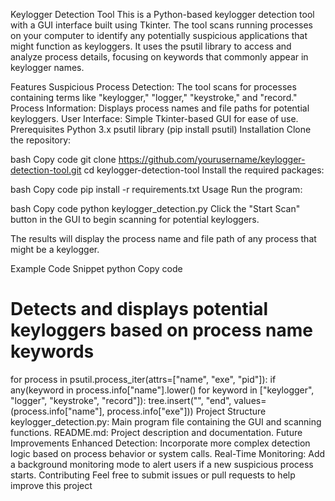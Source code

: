 Keylogger Detection Tool
This is a Python-based keylogger detection tool with a GUI interface built using Tkinter. The tool scans running processes on your computer to identify any potentially suspicious applications that might function as keyloggers. It uses the psutil library to access and analyze process details, focusing on keywords that commonly appear in keylogger names.

Features
Suspicious Process Detection: The tool scans for processes containing terms like "keylogger," "logger," "keystroke," and "record."
Process Information: Displays process names and file paths for potential keyloggers.
User Interface: Simple Tkinter-based GUI for ease of use.
Prerequisites
Python 3.x
psutil library (pip install psutil)
Installation
Clone the repository:

bash
Copy code
git clone https://github.com/yourusername/keylogger-detection-tool.git
cd keylogger-detection-tool
Install the required packages:

bash
Copy code
pip install -r requirements.txt
Usage
Run the program:

bash
Copy code
python keylogger_detection.py
Click the "Start Scan" button in the GUI to begin scanning for potential keyloggers.

The results will display the process name and file path of any process that might be a keylogger.

Example Code Snippet
python
Copy code
# Detects and displays potential keyloggers based on process name keywords
for process in psutil.process_iter(attrs=["name", "exe", "pid"]):
    if any(keyword in process.info["name"].lower() for keyword in ["keylogger", "logger", "keystroke", "record"]):
        tree.insert("", "end", values=(process.info["name"], process.info["exe"]))
Project Structure
keylogger_detection.py: Main program file containing the GUI and scanning functions.
README.md: Project description and documentation.
Future Improvements
Enhanced Detection: Incorporate more complex detection logic based on process behavior or system calls.
Real-Time Monitoring: Add a background monitoring mode to alert users if a new suspicious process starts.
Contributing
Feel free to submit issues or pull requests to help improve this project
